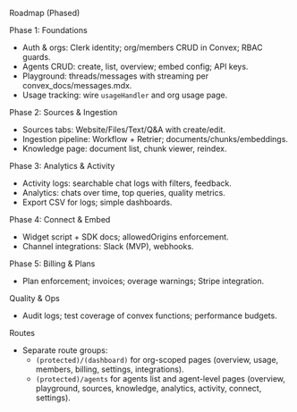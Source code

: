 Roadmap (Phased)

Phase 1: Foundations

- Auth & orgs: Clerk identity; org/members CRUD in Convex; RBAC guards.
- Agents CRUD: create, list, overview; embed config; API keys.
- Playground: threads/messages with streaming per convex_docs/messages.mdx.
- Usage tracking: wire `usageHandler` and org usage page.

Phase 2: Sources & Ingestion

- Sources tabs: Website/Files/Text/Q&A with create/edit.
- Ingestion pipeline: Workflow + Retrier; documents/chunks/embeddings.
- Knowledge page: document list, chunk viewer, reindex.

Phase 3: Analytics & Activity

- Activity logs: searchable chat logs with filters, feedback.
- Analytics: chats over time, top queries, quality metrics.
- Export CSV for logs; simple dashboards.

Phase 4: Connect & Embed

- Widget script + SDK docs; allowedOrigins enforcement.
- Channel integrations: Slack (MVP), webhooks.

Phase 5: Billing & Plans

- Plan enforcement; invoices; overage warnings; Stripe integration.

Quality & Ops

- Audit logs; test coverage of convex functions; performance budgets.

Routes

- Separate route groups:
  - `(protected)/(dashboard)` for org-scoped pages (overview, usage, members, billing, settings, integrations).
  - `(protected)/agents` for agents list and agent-level pages (overview, playground, sources, knowledge, analytics, activity, connect, settings).
